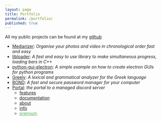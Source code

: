 ```yaml
---
layout: page
title: Portfolio
permalink: /portfolio/
published: true
---
```


<div class="page" markdown="1">

All my public projects can be found at my <a href="https://github.com/keybraker">github</a><br>

* [Mediarizer](https://github.com/keybraker/Mediarizer):
_Organise your photos and video in chronological order fast and easy_ <br>
* [libloader](https://github.com/keybraker/libloader):
_A fast and easy to use library to make simultaneous progress, loading bars in C++_ <br>
* [python-gui-electron](https://github.com/keybraker/python-gui-electron):
_A simple example on how to create electron GUIs for python programs_ <br>
* [Greely](https://github.com/keybraker/Greely):
_A lexical and grammatical analyzer for the Greek language_ <br>
* [BOND](https://github.com/keybraker/BOND):
_A fast and secure password manager for your computer_ <br>
* [Portal](https://discord.com/api/oauth2/authorize?client_id=704400876860735569&permissions=8&redirect_uri=http%3A%2F%2Fwww.localhost%3A4000%2Fpremium%2F&scope=bot):
_the portal to a managed discord server_ <a
        href="https://discord.com/api/oauth2/authorize?client_id=704400876860735569&permissions=8&redirect_uri=http%3A%2F%2Fwww.localhost%3A4000%2Fpremium%2F&scope=bot"
        class="button button_discord" style="color:#ffff">add to discord
    </a> <br>
    * <a href="{{ 'portal/features' | prepend: site.baseurl }}" target="_blank">features</a>
    * <a href="{{ 'portal/documentation' | prepend: site.baseurl }}" target="_blank">documentation</a>
    * <a href="{{ 'portal/about' | prepend: site.baseurl }}" target="_blank">about</a>
    * <a href="{{ 'portal/info' | prepend: site.baseurl }}" target="_blank">info</a>
    * <a href="{{ 'portal/premium' | prepend: site.baseurl }}" target="_blank" style="color:#4CAF50">premium</a>
    
</div>
